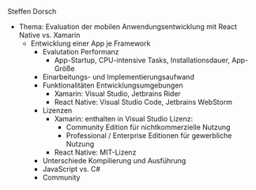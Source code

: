 Steffen Dorsch
* Thema: Evaluation der mobilen Anwendungsentwicklung mit React Native vs. Xamarin
    * Entwicklung einer App je Framework
    	* Evalutation Performanz
    	   * App-Startup, CPU-intensive Tasks, Installationsdauer, App-Größe
    	* Einarbeitungs- und Implementierungsaufwand
    	* Funktionalitäten Entwicklungsumgebungen
    	   * Xamarin: Visual Studio, Jetbrains Rider
    	   * React Native: Visual Studio Code, Jetbrains WebStorm
    	* Lizenzen
    	  * Xamarin: enthalten in Visual Studio Lizenz:
    	    * Community Edition für nichtkommerzielle Nutzung
    	    * Professional / Enterprise Editionen für gewerbliche Nutzung
    	  * React Native: MIT-Lizenz
    	* Unterschiede Kompilierung und Ausführung
    	* JavaScript vs. C#
    	* Community
